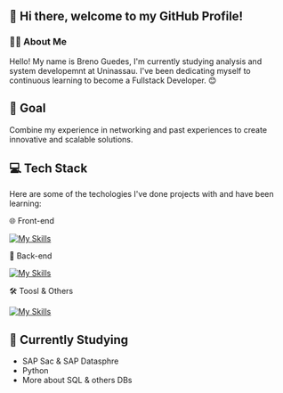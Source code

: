 ## 👋 Hi there, welcome to my GitHub Profile! 

### 👨‍💻 About Me
Hello! My name is Breno Guedes, I'm currently studying analysis and system developemnt at Uninassau. I've been dedicating myself to continuous learning to become a Fullstack Developer. 😊

## 🚀 Goal
Combine my experience in networking and past experiences to create innovative and scalable solutions.

## 💻 Tech Stack
Here are some of the techologies I've done projects with and have been learning:

🌐 Front-end

[![My Skills](https://skillicons.dev/icons?i=js,html,css)](https://skillicons.dev)

🔧 Back-end

[![My Skills](https://skillicons.dev/icons?i=nodejs,express)](https://skillicons.dev)

🛠️ Toosl & Others

[![My Skills](https://skillicons.dev/icons?i=git,vscode,mysql)](https://skillicons.dev)

## 📒 Currently Studying

- SAP Sac & SAP Datasphre
- Python
- More about SQL & others DBs

<!--
**Gueedesz/Gueedesz** is a ✨ _special_ ✨ repository because its `README.md` (this file) appears on your GitHub profile.

Here are some ideas to get you started:

- 🔭 I’m currently working on ...
- 🌱 I’m currently learning ...
- 👯 I’m looking to collaborate on ...
- 🤔 I’m looking for help with ...
- 💬 Ask me about ...
- 📫 How to reach me: ...
- 😄 Pronouns: ...
- ⚡ Fun fact: ...
-->
